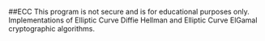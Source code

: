 ##ECC
This program is not secure and is for educational purposes only.
Implementations of Elliptic Curve Diffie Hellman and Elliptic Curve ElGamal cryptographic algorithms.
